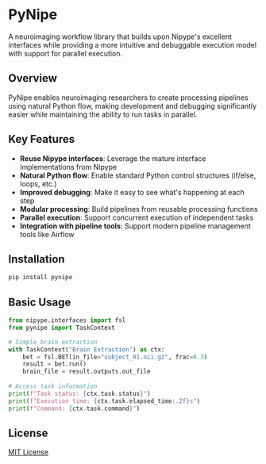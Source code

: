 # PyNipe

A neuroimaging workflow library that builds upon Nipype's excellent interfaces while providing a more intuitive and debuggable execution model with support for parallel execution.

## Overview

PyNipe enables neuroimaging researchers to create processing pipelines using natural Python flow, making development and debugging significantly easier while maintaining the ability to run tasks in parallel.

## Key Features

- **Reuse Nipype interfaces**: Leverage the mature interface implementations from Nipype
- **Natural Python flow**: Enable standard Python control structures (if/else, loops, etc.)
- **Improved debugging**: Make it easy to see what's happening at each step
- **Modular processing**: Build pipelines from reusable processing functions
- **Parallel execution**: Support concurrent execution of independent tasks
- **Integration with pipeline tools**: Support modern pipeline management tools like Airflow

## Installation

```bash
pip install pynipe
```

## Basic Usage

```python
from nipype.interfaces import fsl
from pynipe import TaskContext

# Simple brain extraction
with TaskContext("Brain Extraction") as ctx:
    bet = fsl.BET(in_file="subject_01.nii.gz", frac=0.3)
    result = bet.run()
    brain_file = result.outputs.out_file
    
# Access task information
print(f"Task status: {ctx.task.status}")
print(f"Execution time: {ctx.task.elapsed_time:.2f}s")
print(f"Command: {ctx.task.command}")
```

## License

[MIT License](LICENSE)
